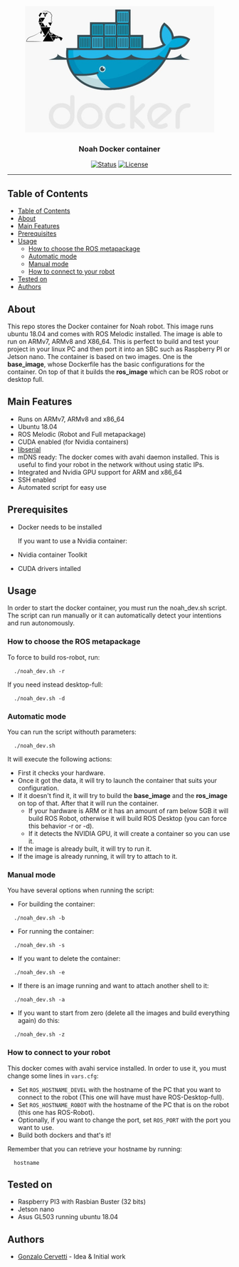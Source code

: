 <p align="center">
  <a href="" rel="noopener">
 <img width=427px height=285px src="doc/docker.png" alt="Project logo"></a>
</p>

<h3 align="center">Noah Docker container</h3>

<div align="center">

[![Status](https://img.shields.io/badge/status-active-success.svg)]()
[![License](https://img.shields.io/badge/license-MIT-green.svg)](/LICENSE)

</div>

---

##  Table of Contents

- [Table of Contents](#table-of-contents)
- [About <a name = "about"></a>](#about-)
- [Main Features <a name = "about"></a>](#main-features-)
- [Prerequisites <a name="prerequisites"></a>](#prerequisites-)
- [Usage <a name="usage"></a>](#usage-)
  - [How to choose the ROS metapackage <a name="how-to-choose-the-ros-metapackage"></a>](#how-to-choose-the-ros-metapackage-)
  - [Automatic mode <a name="automatic-mode"></a>](#automatic-mode-)
  - [Manual mode <a name="manual_mode"></a>](#manual-mode-)
  - [How to connect to your robot <a name="how_to_connect_to_your_robot"></a>](#how-to-connect-to-your-robot-)
- [Tested on <a name="tested"></a>](#tested-on-)
- [Authors <a name="authors"></a>](#authors-)

## About <a name = "about"></a>

This repo stores the Docker container for Noah robot. This image runs ubuntu 18.04 and comes with ROS Melodic installed. The image is able to run on ARMv7, ARMv8 and X86_64. This is perfect to build and test your project in your linux PC and then port it into an SBC such as Raspberry PI or Jetson nano. The container is based on two images. One is the **base_image**, whose Dockerfile has the basic configurations for the container. On top of that it builds the **ros_image** which can be ROS robot or desktop full.

## Main Features <a name = "about"></a>

- Runs on ARMv7, ARMv8 and x86_64
- Ubuntu 18.04
- ROS Melodic (Robot and Full metapackage)
- CUDA enabled (for Nvidia containers)
- [libserial](https://github.com/crayzeewulf/libserial)
- mDNS ready: The docker comes with avahi daemon installed. This is useful to find your robot in the network without using static IPs.
- Integrated and Nvidia GPU support for ARM and x86_64
- SSH enabled
- Automated script for easy use

## Prerequisites <a name="prerequisites"></a>

- Docker needs to be installed
  
  If you want to use a Nvidia container:
- Nvidia container Toolkit
- CUDA drivers intalled

## Usage <a name="usage"></a>

In order to start the docker container, you must run the noah_dev.sh script. The script can run manually or it can automatically detect your intentions and run autonomously.  

### How to choose the ROS metapackage <a name="how-to-choose-the-ros-metapackage"></a>
 To force to build ros-robot, run: 
```
  ./noah_dev.sh -r
```

If you need instead desktop-full:
```
  ./noah_dev.sh -d
```
### Automatic mode <a name="automatic-mode"></a>
 You can run the script withouth parameters:

```
  ./noah_dev.sh
```
It will execute the following actions:
 - First it checks your hardware.
 - Once it got the data, it will try to launch the container that suits your configuration.
 - If it doesn't find it, it will try to build the **base_image** and the **ros_image** on top of that. After that it will run the container.
   - If your hardware is ARM or it has an amount of ram below 5GB it will build ROS Robot, otherwise it will build ROS Desktop (you can force this behavior -r or -d).
   - If it detects the NVIDIA GPU, it will create a container so you can use it.
 - If the image is already built, it will try to run it.
 - If the image is already running, it will try to attach to it.

### Manual mode <a name="manual_mode"></a>
 You have several options when running the script:

- For building the container:
```
  ./noah_dev.sh -b
```

- For running the container:
```
  ./noah_dev.sh -s
```

- If you want to delete the container:
```
  ./noah_dev.sh -e
```

- If there is an image running and want to attach another shell to it:
```
  ./noah_dev.sh -a
```

- If you want to start from zero (delete all the images and build everything again) do this:
```
  ./noah_dev.sh -z
```
### How to connect to your robot <a name="how_to_connect_to_your_robot"></a>
This docker comes with avahi service installed. In order to use it, you must change some lines in `vars.cfg`: 
- Set `ROS_HOSTNAME_DEVEL` with the hostname of the PC that you want to connect to the robot (This one will have must have ROS-Desktop-full).
- Set `ROS_HOSTNAME_ROBOT` with the hostname of the PC that is on the robot (this one has ROS-Robot).
- Optionally, if you want to change the port, set `ROS_PORT` with the port you want to use.
- Build both dockers and that's it!

Remember that you can retrieve your hostname by running:
```
  hostname
```


## Tested on <a name="tested"></a>

- Raspberry PI3 with Rasbian Buster (32 bits)
- Jetson nano
- Asus GL503 running ubuntu 18.04

## Authors <a name="authors"></a>

- [Gonzalo Cervetti](https://github.com/GonzaCerv) - Idea & Initial work


